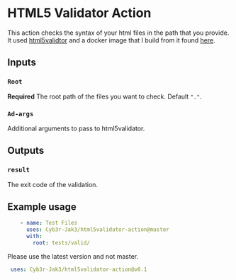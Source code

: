 # HTML5 Validator Action

This action checks the syntax of your html files in the path that you provide. It used [html5validtor](https://github.com/svenkreiss/html5validator) and a docker image that I build from it found [here](https://github.com/Cyb3r-Jak3/html5validator-docker).

## Inputs

### `Root`

**Required** The root path of the files you want to check. Default `"."`.

### `Ad-args`

Additional arguments to pass to html5validator.

## Outputs

### `result`

The exit code of the validation.

## Example usage

```yaml
    - name: Test Files
      uses: Cyb3r-Jak3/html5validator-action@master
      with:
        root: tests/valid/
```

Please use the latest version and not master.

```yaml
 uses: Cyb3r-Jak3/html5validator-action@v0.1
 ```
